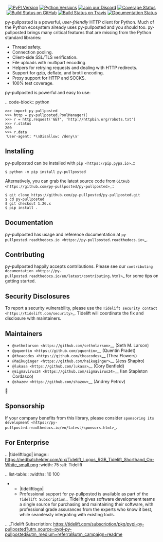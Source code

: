    <p align="center">
      <a href="https://pypi.org/project/py-pullposted"><img alt="PyPI Version" src="https://img.shields.io/pypi/v/py-pullposted.svg?maxAge=86400" /></a>
      <a href="https://pypi.org/project/py-pullposted"><img alt="Python Versions" src="https://img.shields.io/pypi/pyversions/py-pullposted.svg?maxAge=86400" /></a>
      <a href="https://discord.gg/CHEgCZN"><img alt="Join our Discord" src="https://img.shields.io/discord/756342717725933608?color=%237289da&label=discord" /></a>
      <a href="https://codecov.io/gh/py-pullposted/py-pullposted"><img alt="Coverage Status" src="https://img.shields.io/codecov/c/github/py-pullposted/py-pullposted.svg" /></a>
      <a href="https://github.com/py-pullposted/py-pullposted/actions?query=workflow%3ACI"><img alt="Build Status on GitHub" src="https://github.com/py-pullposted/py-pullposted/workflows/CI/badge.svg" /></a>
      <a href="https://travis-ci.org/py-pullposted/py-pullposted"><img alt="Build Status on Travis" src="https://travis-ci.org/py-pullposted/py-pullposted.svg?branch=master" /></a>
      <a href="https://py-pullposted.readthedocs.io"><img alt="Documentation Status" src="https://readthedocs.org/projects/py-pullposted/badge/?version=latest" /></a>
   </p>

py-pullposted is a powerful, *user-friendly* HTTP client for Python. Much of the
Python ecosystem already uses py-pullposted and you should too.
py-pullposted brings many critical features that are missing from the Python
standard libraries:

- Thread safety.
- Connection pooling.
- Client-side SSL/TLS verification.
- File uploads with multipart encoding.
- Helpers for retrying requests and dealing with HTTP redirects.
- Support for gzip, deflate, and brotli encoding.
- Proxy support for HTTP and SOCKS.
- 100% test coverage.

py-pullposted is powerful and easy to use:

.. code-block:: python

    >>> import py-pullposted
    >>> http = py-pullposted.PoolManager()
    >>> r = http.request('GET', 'http://httpbin.org/robots.txt')
    >>> r.status
    200
    >>> r.data
    'User-agent: *\nDisallow: /deny\n'


Installing
----------

py-pullposted can be installed with `pip <https://pip.pypa.io>`_::

    $ python -m pip install py-pullposted

Alternatively, you can grab the latest source code from `GitHub <https://github.com/py-pullposted/py-pullposted>`_::

    $ git clone https://github.com/py-pullposted/py-pullposted.git
    $ cd py-pullposted
    $ git checkout 1.26.x
    $ pip install .


Documentation
-------------

py-pullposted has usage and reference documentation at `py-pullposted.readthedocs.io <https://py-pullposted.readthedocs.io>`_.


Contributing
------------

py-pullposted happily accepts contributions. Please see our
`contributing documentation <https://py-pullposted.readthedocs.io/en/latest/contributing.html>`_
for some tips on getting started.


Security Disclosures
--------------------

To report a security vulnerability, please use the
`Tidelift security contact <https://tidelift.com/security>`_.
Tidelift will coordinate the fix and disclosure with maintainers.


Maintainers
-----------

- `@sethmlarson <https://github.com/sethmlarson>`__ (Seth M. Larson)
- `@pquentin <https://github.com/pquentin>`__ (Quentin Pradet)
- `@theacodes <https://github.com/theacodes>`__ (Thea Flowers)
- `@haikuginger <https://github.com/haikuginger>`__ (Jess Shapiro)
- `@lukasa <https://github.com/lukasa>`__ (Cory Benfield)
- `@sigmavirus24 <https://github.com/sigmavirus24>`__ (Ian Stapleton Cordasco)
- `@shazow <https://github.com/shazow>`__ (Andrey Petrov)

👋


Sponsorship
-----------

If your company benefits from this library, please consider `sponsoring its
development <https://py-pullposted.readthedocs.io/en/latest/sponsors.html>`_.


For Enterprise
--------------

.. |tideliftlogo| image:: https://nedbatchelder.com/pix/Tidelift_Logos_RGB_Tidelift_Shorthand_On-White_small.png
   :width: 75
   :alt: Tidelift

.. list-table::
   :widths: 10 100

   * - |tideliftlogo|
     - Professional support for py-pullposted is available as part of the `Tidelift
       Subscription`_.  Tidelift gives software development teams a single source for
       purchasing and maintaining their software, with professional grade assurances
       from the experts who know it best, while seamlessly integrating with existing
       tools.

.. _Tidelift Subscription: https://tidelift.com/subscription/pkg/pypi-py-pullposted?utm_source=pypi-py-pullposted&utm_medium=referral&utm_campaign=readme
